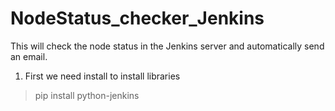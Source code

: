 # NodeStatus_checker_Jenkins
This will check the node status in the Jenkins server and automatically send an email.

1. First we need install to install libraries <br>
> pip install python-jenkins
